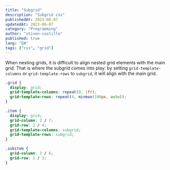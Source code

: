 ```yaml
---
title: "Subgrid"
description: "Subgrid css"
publishedAt: 2023-06-07
updatedAt: 2023-06-07
category: "Programming"
author: "stiven-castillo"
published: true
lang: "EN"
tags: ["css", "grid"]
---
```


When nesting grids, it is difficult to align nested grid elements with the main grid. That is where the subgrid comes into play: by setting `grid-template-columns` or `grid-template-rows` to `subgrid`, it will align with the main grid.


```css
.grid {
  display: grid;
  grid-template-columns: repeat(9, 1fr);
  grid-template-rows: repeat(4, minmax(100px, auto));
}

.item {
  display: grid;
  grid-column: 2 / 7;
  grid-row: 2 / 4;
  grid-template-columns: subgrid;
  grid-template-rows: subgrid;
}

.subitem {
  grid-column: 3 / 6;
  grid-row: 1 / 3;
}
```
